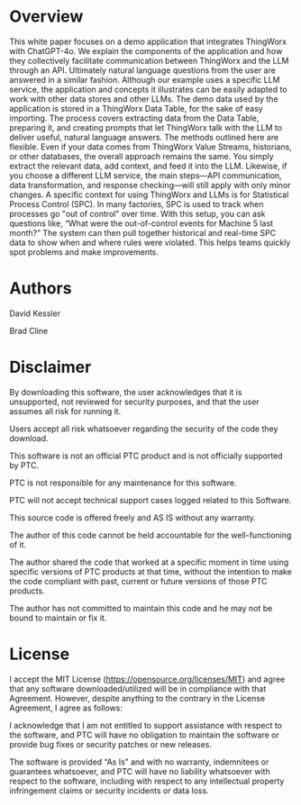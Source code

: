 # Overview

This white paper focuses on a demo application that integrates ThingWorx with ChatGPT-4o. We explain the
components of the application and how they collectively facilitate communication between ThingWorx and the
LLM through an API. Ultimately natural language questions from the user are answered in a similar fashion.
Although our example uses a specific LLM service, the application and concepts it illustrates can be easily
adapted to work with other data stores and other LLMs. The demo data used by the application is stored in a
ThingWorx Data Table, for the sake of easy importing. The process covers extracting data from the Data Table,
preparing it, and creating prompts that let ThingWorx talk with the LLM to deliver useful, natural language answers.
The methods outlined here are flexible. Even if your data comes from ThingWorx Value Streams, historians, or other
databases, the overall approach remains the same. You simply extract the relevant data, add context, and feed it
into the LLM. Likewise, if you choose a different LLM service, the main steps—API communication, data
transformation, and response checking—will still apply with only minor changes.
A specific context for using ThingWorx and LLMs is for Statistical Process Control (SPC). In many factories, SPC is
used to track when processes go "out of control" over time. With this setup, you can ask questions like, “What were
the out-of-control events for Machine 5 last month?” The system can then pull together historical and real-time
SPC data to show when and where rules were violated. This helps teams quickly spot problems and make
improvements.

# Authors
David Kessler

Brad Cline

# Disclaimer
By downloading this software, the user acknowledges that it is unsupported, not reviewed for security purposes, and that the user assumes all risk for running it.

Users accept all risk whatsoever regarding the security of the code they download.

This software is not an official PTC product and is not officially supported by PTC.

PTC is not responsible for any maintenance for this software.

PTC will not accept technical support cases logged related to this Software.

This source code is offered freely and AS IS without any warranty.

The author of this code cannot be held accountable for the well-functioning of it.

The author shared the code that worked at a specific moment in time using specific versions of PTC products at that time, without the intention to make the code compliant with past, current or future versions of those PTC products.

The author has not committed to maintain this code and he may not be bound to maintain or fix it.

# License
I accept the MIT License (https://opensource.org/licenses/MIT) and agree that any software downloaded/utilized will be in compliance with that Agreement. However, despite anything to the contrary in the License Agreement, I agree as follows:

I acknowledge that I am not entitled to support assistance with respect to the software, and PTC will have no obligation to maintain the software or provide bug fixes or security patches or new releases.

The software is provided “As Is” and with no warranty, indemnitees or guarantees whatsoever, and PTC will have no liability whatsoever with respect to the software, including with respect to any intellectual property infringement claims or security incidents or data loss.
